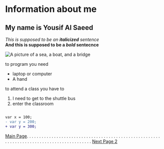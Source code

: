 # Information about me 
## My name is Yousif Al Saeed 
 _This is supposed to be an **italicized** sentence_  
 **And this is supposed to be a _bold_ sentecnce**   
 
 ![A picture of a sea, a boat, and a bridge](https://f.dale.onl/mu/all/photos/BayBridge.jpg)

 
 to program you need 
 * laptop or computer
 * A hand
 
 
 to attend a class you have to 
 1. I need to get to the shuttle bus
 2. enter the classroom 
 


```diff

var x = 100;
- var y = 200;
+ var y = 300;

```

[Main Page](https://github.com/YousifAlSaeed/FinalProject). . . . . . . . . . . . . . . . . . . . . . . . . . . . . . . . . . . . . . . . . . . . . . . . . . . . . . . . . . . . . . . . . . . . . . . . . . . . . . . . . . . . . . . . .  [Next Page 2](https://github.com/YousifAlSaeed/FinalProject/blob/master/Page2.md)
